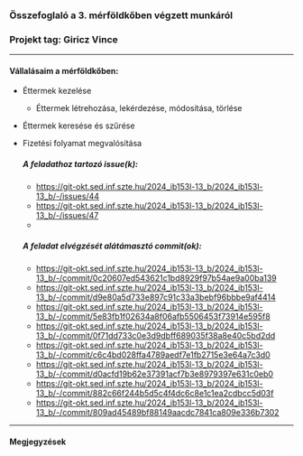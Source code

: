### Összefoglaló a 3. mérföldkőben végzett munkáról

### Projekt tag: Giricz Vince

___

#### Vállalásaim a mérföldkőben: 

 - Éttermek kezelése
    - Éttermek létrehozása, lekérdezése, módosítása, törlése
 - Éttermek keresése és szűrése
 - Fizetési folyamat megvalósítása

    ##### A feladathoz tartozó issue(k):

     - https://git-okt.sed.inf.szte.hu/2024_ib153l-13_b/2024_ib153l-13_b/-/issues/44
     - https://git-okt.sed.inf.szte.hu/2024_ib153l-13_b/2024_ib153l-13_b/-/issues/47
     - 

    ##### A feladat elvégzését alátámasztó commit(ok):

     - https://git-okt.sed.inf.szte.hu/2024_ib153l-13_b/2024_ib153l-13_b/-/commit/0c20607ed543621c1bd8929f97b54ae9a00ba139
     - https://git-okt.sed.inf.szte.hu/2024_ib153l-13_b/2024_ib153l-13_b/-/commit/d9e80a5d733e897c91c33a3bebf96bbbe9af4414
     - https://git-okt.sed.inf.szte.hu/2024_ib153l-13_b/2024_ib153l-13_b/-/commit/5e83fb1f02634a8f06afb5506453f73914e595f8
     - https://git-okt.sed.inf.szte.hu/2024_ib153l-13_b/2024_ib153l-13_b/-/commit/0f71dd733c0e3d9dbff689035f38a8e40c5bd2dd
     - https://git-okt.sed.inf.szte.hu/2024_ib153l-13_b/2024_ib153l-13_b/-/commit/c6c4bd028ffa4789aedf7e1fb2715e3e64a7c3d0
     - https://git-okt.sed.inf.szte.hu/2024_ib153l-13_b/2024_ib153l-13_b/-/commit/d0acfd19b62e37391acf7b3e8979397e631c0eb0
     - https://git-okt.sed.inf.szte.hu/2024_ib153l-13_b/2024_ib153l-13_b/-/commit/882c66f244b5d5c4f4dc6c8e1c1ea2cdbcc5d03f
     - https://git-okt.sed.inf.szte.hu/2024_ib153l-13_b/2024_ib153l-13_b/-/commit/809ad45489bf88149aacdc7841ca809e336b7302
___

#### Megjegyzések

